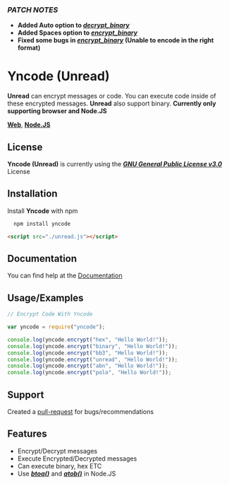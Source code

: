 ### _PATCH NOTES_

- **Added Auto option to [_decrypt_binary_](https://github.com/nonumbershere/Unread.JS/wiki/Documentation#decrypt_binary-function)**
- **Added Spaces option to [_encrypt_binary_](https://github.com/nonumbershere/Unread.JS/wiki/Documentation#encrypt_binary-function)**
- **Fixed some bugs in [_encrypt_binary_](https://github.com/nonumbershere/Unread.JS/wiki/Documentation#encrypt_binary-function) (Unable to encode in the right format)**

# Yncode (Unread)

**Unread** can encrypt messages or code. You can execute code inside of these encrypted messages. **Unread** also support binary.
**Currently only supporting browser and Node.JS**

[**Web**](https://github.com/nonumbershere/Unread.JS), [**Node.JS**](https://www.npmjs.com/package/yncode)

## License

**Yncode (Unread)** is currently using the [**_GNU General Public License v3.0_**](https://github.com/nonumbershere/Unread.JS/blob/main/LICENSE) License

## Installation

Install **Yncode** with npm

```bash
  npm install yncode
```

```html
<script src="./unread.js"></script>
```

## Documentation

You can find help at the [Documentation](https://github.com/nonumbershere/Unread.JS/wiki/Documentation)

## Usage/Examples

```javascript
// Encrypt Code With Yncode

var yncode = require("yncode");

console.log(yncode.encrypt("hex", "Hello World!"));
console.log(yncode.encrypt("binary", "Hello World!"));
console.log(yncode.encrypt("bb3", "Hello World!"));
console.log(yncode.encrypt("unread", "Hello World!"));
console.log(yncode.encrypt("abn", "Hello World!"));
console.log(yncode.encrypt("polo", "Hello World!"));
```

## Support

Created a [pull-request](https://github.com/nonumbershere/Unread.JS/pulls) for bugs/recommendations

## Features

- Encrypt/Decrypt messages
- Execute Encrypted/Decrypted messages
- Can execute binary, hex ETC
- Use [**_btoa()_**](https://developer.mozilla.org/en-US/docs/Web/API/btoa) and **_[atob()](https://developer.mozilla.org/en-US/docs/Web/API/atob)_** in Node.JS
